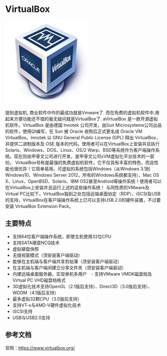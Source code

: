 # VirtualBox

![](/images/introduction/solutions/virtualboxlogo.png)

提到虚拟机, 商业软件中作的最成功就是Vmware了. 而在免费的虚拟机软件中,用起来方便功能还不错的毫无疑问就是VirtualBox了.
aVirtualBox 是一款开源虚拟机软件。VirtualBox 是由德国 Innotek 公司开发，由Sun Microsystems公司出品的软件，使用Qt编写，在 Sun 被 Oracle 收购后正式更名成 Oracle VM VirtualBox。Innotek 以 GNU General Public License (GPL) 释出 VirtualBox，并提供二进制版本及 OSE 版本的代码。使用者可以在VirtualBox上安装并且执行Solaris、Windows、DOS、Linux、OS/2 Warp、BSD等系统作为客户端操作系统。现在则由甲骨文公司进行开发，是甲骨文公司xVM虚拟化平台技术的一部份。
VirtualBox号称是最强的免费虚拟机软件，它不仅具有丰富的特色，而且性能也很优异！它简单易用，可虚拟的系统包括Windows（从Windows 3.1到Windows10、Windows Server 2012，所有的Windows系统都支持）、Mac OS X、Linux、OpenBSD、Solaris、IBM OS2甚至Android等操作系统！使用者可以在VirtualBox上安装并且运行上述的这些操作系统！ 与同性质的VMware及Virtual PC比较下，VirtualBox独到之处包括远端桌面协定（RDP）、iSCSI及USB的支持，VirtualBox在客户端操作系统上已可以支持USB 2.0的硬件装置，不过要安装 VirtualBox Extension Pack。

## 主要特点

- 支持64位客户端操作系统，即使主机使用32位CPU
- 支持SATA硬盘NCQ技术
- 虚拟硬盘快照
- 无缝视窗模式（须安装客户端驱动）
- 能够在主机端与客户端共享剪贴簿（须安装客户端驱动）
- 在主机端与客户端间建立分享文件夹（须安装客户端驱动）
- 内建远端桌面服务器，实现单机多用户　- 支持VMware VMDK磁盘档及Virtual PC VHD磁盘档格式
- 3D虚拟化技术支持OpenGL（2.1版后支持）、Direct3D（3.0版后支持）、WDDM（4.1版后支持）
- 最多虚拟32颗CPU（3.0版后支持）
- 支持VT-x与AMD-V硬件虚拟化技术
- iSCSI支持
- USB与USB2.0支持

## 参考文档
官网：https://www.virtualbox.org/
